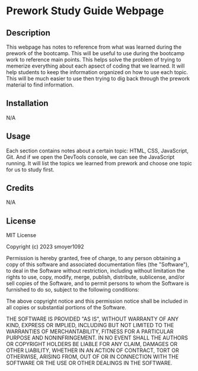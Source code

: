 # Prework Study Guide Webpage

## Description
This webpage has notes to reference from what was learned during the prework of the bootcamp. This will be useful to use during the bootcamp work to reference main points. This helps solve the problem of trying to memerize everything about each apsect of coding that we learned. It will help students to keep the information organized on how to use each topic. This will be much easier to use then trying to dig back through the prework material to find information.

## Installation

N/A

## Usage

Each section contains notes about a certain topic: HTML, CSS, JavaScript, Git. And if we open the DevTools console, we can see the JavaScript running. It will list the topics we learned from prework and choose one topic for us to study first.

## Credits
N/A

## License
MIT License

Copyright (c) 2023 smoyer1092

Permission is hereby granted, free of charge, to any person obtaining a copy
of this software and associated documentation files (the "Software"), to deal
in the Software without restriction, including without limitation the rights
to use, copy, modify, merge, publish, distribute, sublicense, and/or sell
copies of the Software, and to permit persons to whom the Software is
furnished to do so, subject to the following conditions:

The above copyright notice and this permission notice shall be included in all
copies or substantial portions of the Software.

THE SOFTWARE IS PROVIDED "AS IS", WITHOUT WARRANTY OF ANY KIND, EXPRESS OR
IMPLIED, INCLUDING BUT NOT LIMITED TO THE WARRANTIES OF MERCHANTABILITY,
FITNESS FOR A PARTICULAR PURPOSE AND NONINFRINGEMENT. IN NO EVENT SHALL THE
AUTHORS OR COPYRIGHT HOLDERS BE LIABLE FOR ANY CLAIM, DAMAGES OR OTHER
LIABILITY, WHETHER IN AN ACTION OF CONTRACT, TORT OR OTHERWISE, ARISING FROM,
OUT OF OR IN CONNECTION WITH THE SOFTWARE OR THE USE OR OTHER DEALINGS IN THE
SOFTWARE.
